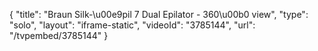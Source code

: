 {
    "title": "Braun Silk-\u00e9pil 7 Dual Epilator  - 360\u00b0 view",
    "type": "solo",
    "layout": "iframe-static",
    "videoId": "3785144",
    "url": "\/tvpembed\/3785144"
}